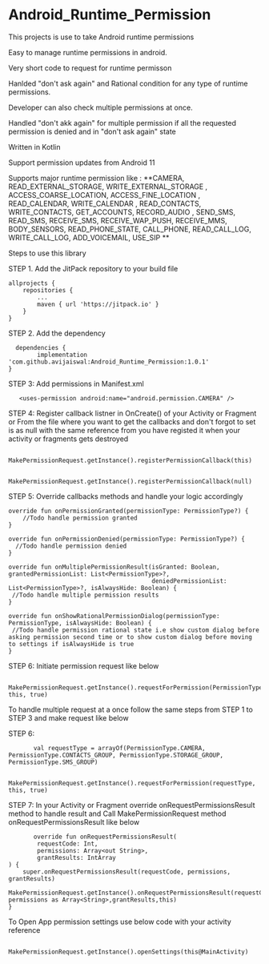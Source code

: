 # Android_Runtime_Permission

This projects is use to take Android runtime permissions

Easy to manage runtime permissions in android.

Very short code to request for runtime permisson 

Hanlded "don't ask again" and Rational condition for any type of runtime permissions.

Developer can also check multiple permissions at once. 

Handled "don't akk again" for multiple permission if all the requested permission is denied and in "don't ask again" state

Written in Kotlin 

Support permission updates from Android 11 

Supports major runtime permission like : **CAMERA, READ_EXTERNAL_STORAGE, WRITE_EXTERNAL_STORAGE , ACCESS_COARSE_LOCATION, ACCESS_FINE_LOCATION , READ_CALENDAR, WRITE_CALENDAR , READ_CONTACTS, WRITE_CONTACTS, GET_ACCOUNTS, RECORD_AUDIO , SEND_SMS, READ_SMS, RECEIVE_SMS, RECEIVE_WAP_PUSH, RECEIVE_MMS, BODY_SENSORS, READ_PHONE_STATE, CALL_PHONE, READ_CALL_LOG, WRITE_CALL_LOG, ADD_VOICEMAIL, USE_SIP
**   


Steps to use this library 

STEP 1. Add the JitPack repository to your build file

	allprojects {
		repositories {
			...
			maven { url 'https://jitpack.io' }
		}
	}

STEP 2. Add the dependency
      
      dependencies {
	        implementation 'com.github.avijaiswal:Android_Runtime_Permission:1.0.1'
	}



STEP 3: Add permissions in Manifest.xml 

       <uses-permission android:name="android.permission.CAMERA" />

STEP 4: Register callback listner in OnCreate() of your Activity or Fragment or From the file where you want to get the callbacks and don't forgot to set is as null 
with the same reference from you have registed it when your activity or fragments gets destroyed

        MakePermissionRequest.getInstance().registerPermissionCallback(this)
 
        MakePermissionRequest.getInstance().registerPermissionCallback(null)   

STEP 5: Override callbacks methods and handle your logic accordingly 


    override fun onPermissionGranted(permissionType: PermissionType?) {
        //Todo handle permission granted
    }

    override fun onPermissionDenied(permissionType: PermissionType?) {
      //Todo handle permission denied
    }

    override fun onMultiplePermissionResult(isGranted: Boolean, grantedPermissionList: List<PermissionType>?,
                                            deniedPermissionList: List<PermissionType>?, isAlwaysHide: Boolean) {
     //Todo handle multiple permission results                                        
    }

    override fun onShowRationalPermissionDialog(permissionType: PermissionType, isAlwaysHide: Boolean) {
     //Todo handle permission rational state i.e show custom dialog before asking permission second time or to show custom dialog before moving to settings if isAlwaysHide is true
    }

STEP 6: Initiate permission request like below 

     MakePermissionRequest.getInstance().requestForPermission(PermissionType.CAMERA, this, true)
 


To handle multiple request at a once follow the same steps from STEP 1 to STEP 3 and make request like below 

 STEP 6:    
           
           val requestType = arrayOf(PermissionType.CAMERA, PermissionType.CONTACTS_GROUP, PermissionType.STORAGE_GROUP, PermissionType.SMS_GROUP)
          
            MakePermissionRequest.getInstance().requestForPermission(requestType, this, true)
         


STEP 7: In your Activity or Fragment override onRequestPermissionsResult method to handle result and Call MakePermissionRequest method onRequestPermissionsResult
        like below
           

           override fun onRequestPermissionsResult(
            requestCode: Int,
            permissions: Array<out String>,
            grantResults: IntArray
    ) {
        super.onRequestPermissionsResult(requestCode, permissions, grantResults)
        MakePermissionRequest.getInstance().onRequestPermissionsResult(requestCode, permissions as Array<String>,grantResults,this)
    }



To Open App permission settings use below code with your activity reference 

                MakePermissionRequest.getInstance().openSettings(this@MainActivity)

